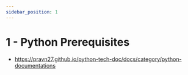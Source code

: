 ```yaml
---
sidebar_position: 1
---
```


# 1 - Python Prerequisites

- https://pravn27.github.io/python-tech-doc/docs/category/python-documentations
